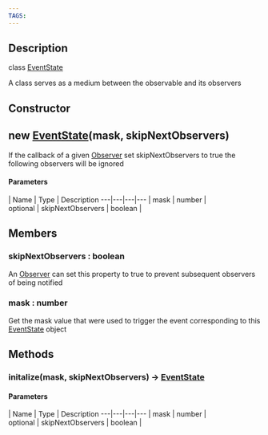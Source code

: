 ```yaml
---
TAGS:
---
```

## Description

class [EventState](/classes/3.0/EventState)

A class serves as a medium between the observable and its observers

## Constructor

## new [EventState](/classes/3.0/EventState)(mask, skipNextObservers)

If the callback of a given [Observer](/classes/3.0/Observer) set skipNextObservers to true the following observers will be ignored

#### Parameters
 | Name | Type | Description
---|---|---|---
 | mask | number |   
optional | skipNextObservers | boolean |   
## Members

### skipNextObservers : boolean

An [Observer](/classes/3.0/Observer) can set this property to true to prevent subsequent observers of being notified

### mask : number

Get the mask value that were used to trigger the event corresponding to this [EventState](/classes/3.0/EventState) object

## Methods

### initalize(mask, skipNextObservers) &rarr; [EventState](/classes/3.0/EventState)



#### Parameters
 | Name | Type | Description
---|---|---|---
 | mask | number |   
optional | skipNextObservers | boolean |   
